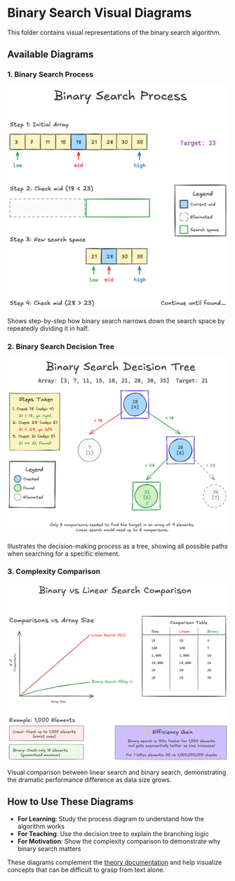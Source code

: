 # Binary Search Visual Diagrams

This folder contains visual representations of the binary search algorithm.

## Available Diagrams

### 1. Binary Search Process
![Binary Search Process](./binary-search-process.png)

Shows step-by-step how binary search narrows down the search space by
repeatedly dividing it in half.

### 2. Binary Search Decision Tree
![Binary Search Decision Tree](./binary-search-decision-tree.png)

Illustrates the decision-making process as a tree, showing all possible
paths when searching for a specific element.

### 3. Complexity Comparison
![Complexity Comparison](./complexity-comparison.png)

Visual comparison between linear search and binary search, demonstrating
the dramatic performance difference as data size grows.

## How to Use These Diagrams

- **For Learning**: Study the process diagram to understand how the algorithm works
- **For Teaching**: Use the decision tree to explain the branching logic
- **For Motivation**: Show the complexity comparison to demonstrate why binary search matters

These diagrams complement the [theory documentation](../theory.md) and help
visualize concepts that can be difficult to grasp from text alone.